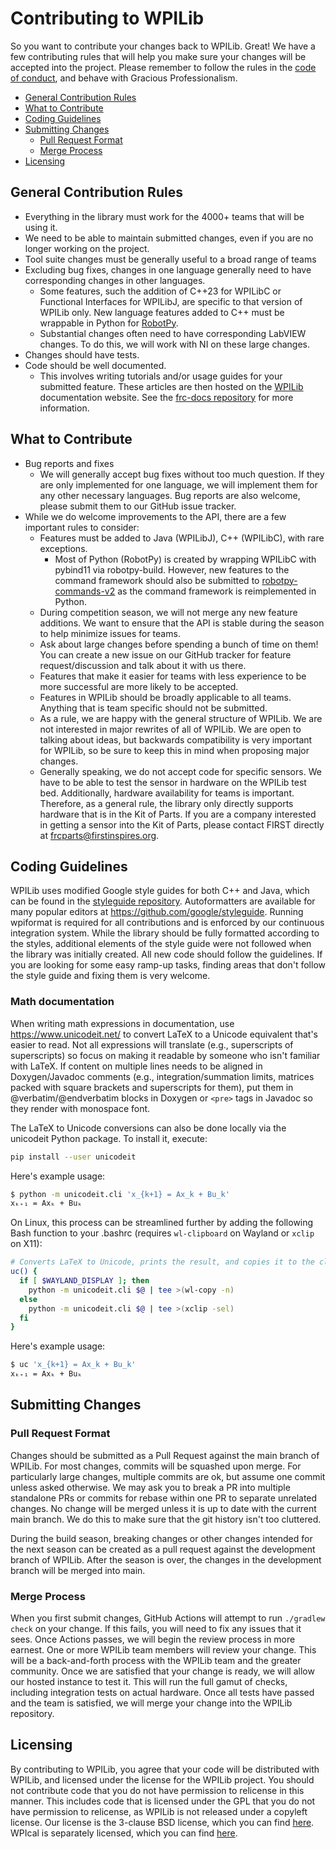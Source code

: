 # Contributing to WPILib

So you want to contribute your changes back to WPILib. Great! We have a few contributing rules that will help you make sure your changes will be accepted into the project. Please remember to follow the rules in the [code of conduct](https://github.com/wpilibsuite/allwpilib/blob/main/CODE_OF_CONDUCT.md), and behave with Gracious Professionalism.

- [General Contribution Rules](#general-contribution-rules)
- [What to Contribute](#what-to-contribute)
- [Coding Guidelines](#coding-guidelines)
- [Submitting Changes](#submitting-changes)
    - [Pull Request Format](#pull-request-format)
    - [Merge Process](#merge-process)
- [Licensing](#licensing)

## General Contribution Rules

- Everything in the library must work for the 4000+ teams that will be using it.
- We need to be able to maintain submitted changes, even if you are no longer working on the project.
- Tool suite changes must be generally useful to a broad range of teams
- Excluding bug fixes, changes in one language generally need to have corresponding changes in other languages.
    - Some features, such the addition of C++23 for WPILibC or Functional Interfaces for WPILibJ, are specific to that version of WPILib only. New language features added to C++ must be wrappable in Python for [RobotPy](https://github.com/robotpy).
    - Substantial changes often need to have corresponding LabVIEW changes. To do this, we will work with NI on these large changes.
- Changes should have tests.
- Code should be well documented.
    - This involves writing tutorials and/or usage guides for your submitted feature. These articles are then hosted on the [WPILib](https://docs.wpilib.org/) documentation website. See the [frc-docs repository](https://github.com/wpilibsuite/frc-docs) for more information.

## What to Contribute

- Bug reports and fixes
    - We will generally accept bug fixes without too much question. If they are only implemented for one language, we will implement them for any other necessary languages. Bug reports are also welcome, please submit them to our GitHub issue tracker.
- While we do welcome improvements to the API, there are a few important rules to consider:
    - Features must be added to Java (WPILibJ), C++ (WPILibC), with rare exceptions.
        - Most of Python (RobotPy) is created by wrapping WPILibC with pybind11 via robotpy-build. However, new features to the command framework should also be submitted to [robotpy-commands-v2](https://github.com/robotpy/robotpy-commands-v2) as the command framework is reimplemented in Python.
    - During competition season, we will not merge any new feature additions. We want to ensure that the API is stable during the season to help minimize issues for teams.
    - Ask about large changes before spending a bunch of time on them! You can create a new issue on our GitHub tracker for feature request/discussion and talk about it with us there.
    - Features that make it easier for teams with less experience to be more successful are more likely to be accepted.
    - Features in WPILib should be broadly applicable to all teams. Anything that is team specific should not be submitted.
    - As a rule, we are happy with the general structure of WPILib. We are not interested in major rewrites of all of WPILib. We are open to talking about ideas, but backwards compatibility is very important for WPILib, so be sure to keep this in mind when proposing major changes.
    - Generally speaking, we do not accept code for specific sensors. We have to be able to test the sensor in hardware on the WPILib test bed. Additionally, hardware availability for teams is important. Therefore, as a general rule, the library only directly supports hardware that is in the Kit of Parts. If you are a company interested in getting a sensor into the Kit of Parts, please contact FIRST directly at frcparts@firstinspires.org.

## Coding Guidelines

WPILib uses modified Google style guides for both C++ and Java, which can be found in the [styleguide repository](https://github.com/wpilibsuite/styleguide). Autoformatters are available for many popular editors at https://github.com/google/styleguide. Running wpiformat is required for all contributions and is enforced by our continuous integration system.
While the library should be fully formatted according to the styles, additional elements of the style guide were not followed when the library was initially created. All new code should follow the guidelines. If you are looking for some easy ramp-up tasks, finding areas that don't follow the style guide and fixing them is very welcome.

### Math documentation

When writing math expressions in documentation, use https://www.unicodeit.net/ to convert LaTeX to a Unicode equivalent that's easier to read. Not all expressions will translate (e.g., superscripts of superscripts) so focus on making it readable by someone who isn't familiar with LaTeX. If content on multiple lines needs to be aligned in Doxygen/Javadoc comments (e.g., integration/summation limits, matrices packed with square brackets and superscripts for them), put them in @verbatim/@endverbatim blocks in Doxygen or `<pre>` tags in Javadoc so they render with monospace font.

The LaTeX to Unicode conversions can also be done locally via the unicodeit Python package. To install it, execute:
```bash
pip install --user unicodeit
```

Here's example usage:
```bash
$ python -m unicodeit.cli 'x_{k+1} = Ax_k + Bu_k'
xₖ₊₁ = Axₖ + Buₖ
```

On Linux, this process can be streamlined further by adding the following Bash function to your .bashrc (requires `wl-clipboard` on Wayland or `xclip` on X11):
```bash
# Converts LaTeX to Unicode, prints the result, and copies it to the clipboard
uc() {
  if [ $WAYLAND_DISPLAY ]; then
    python -m unicodeit.cli $@ | tee >(wl-copy -n)
  else
    python -m unicodeit.cli $@ | tee >(xclip -sel)
  fi
}
```

Here's example usage:
```bash
$ uc 'x_{k+1} = Ax_k + Bu_k'
xₖ₊₁ = Axₖ + Buₖ
```

## Submitting Changes

### Pull Request Format

Changes should be submitted as a Pull Request against the main branch of WPILib. For most changes, commits will be squashed upon merge. For particularly large changes, multiple commits are ok, but assume one commit unless asked otherwise. We may ask you to break a PR into multiple standalone PRs or commits for rebase within one PR to separate unrelated changes. No change will be merged unless it is up to date with the current main branch. We do this to make sure that the git history isn't too cluttered.

During the build season, breaking changes or other changes intended for the next season can be created as a pull request against the development branch of WPILib. After the season is over, the changes in the development branch will be merged into main.

### Merge Process

When you first submit changes, GitHub Actions will attempt to run `./gradlew check` on your change. If this fails, you will need to fix any issues that it sees. Once Actions passes, we will begin the review process in more earnest. One or more WPILib team members will review your change. This will be a back-and-forth process with the WPILib team and the greater community. Once we are satisfied that your change is ready, we will allow our hosted instance to test it. This will run the full gamut of checks, including integration tests on actual hardware. Once all tests have passed and the team is satisfied, we will merge your change into the WPILib repository.

## Licensing

By contributing to WPILib, you agree that your code will be distributed with WPILib, and licensed under the license for the WPILib project. You should not contribute code that you do not have permission to relicense in this manner. This includes code that is licensed under the GPL that you do not have permission to relicense, as WPILib is not released under a copyleft license. Our license is the 3-clause BSD license, which you can find [here](LICENSE.md). WPIcal is separately licensed, which you can find [here](wpical/WPIcal-License.md).
